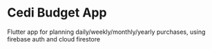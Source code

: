 
# Cedi Budget App
Flutter app for planning daily/weekly/monthly/yearly purchases, using firebase auth and cloud firestore




